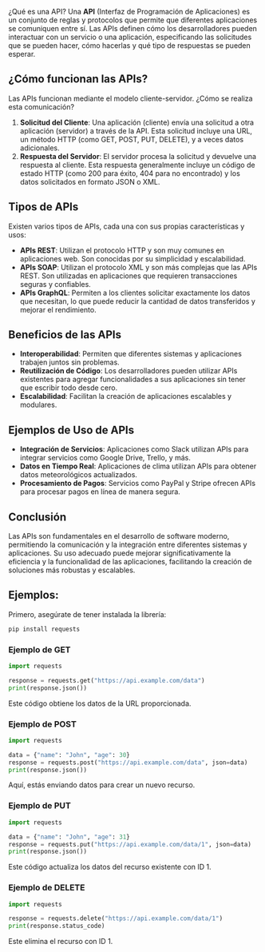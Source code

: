 ¿Qué es una API?
Una **API** (Interfaz de Programación de Aplicaciones) es un conjunto de reglas y protocolos que permite que diferentes aplicaciones se comuniquen entre sí. Las APIs definen cómo los desarrolladores pueden interactuar con un servicio o una aplicación, especificando las solicitudes que se pueden hacer, cómo hacerlas y qué tipo de respuestas se pueden esperar.

## ¿Cómo funcionan las APIs?

Las APIs funcionan mediante el modelo cliente-servidor. ¿Cómo se realiza esta comunicación?

1. **Solicitud del Cliente**: Una aplicación (cliente) envía una solicitud a otra aplicación (servidor) a través de la API. Esta solicitud incluye una URL, un método HTTP (como GET, POST, PUT, DELETE), y a veces datos adicionales.
2. **Respuesta del Servidor**: El servidor procesa la solicitud y devuelve una respuesta al cliente. Esta respuesta generalmente incluye un código de estado HTTP (como 200 para éxito, 404 para no encontrado) y los datos solicitados en formato JSON o XML.

## Tipos de APIs

Existen varios tipos de APIs, cada una con sus propias características y usos:

- **APIs REST**: Utilizan el protocolo HTTP y son muy comunes en aplicaciones web. Son conocidas por su simplicidad y escalabilidad.
- **APIs SOAP**: Utilizan el protocolo XML y son más complejas que las APIs REST. Son utilizadas en aplicaciones que requieren transacciones seguras y confiables.
- **APIs GraphQL**: Permiten a los clientes solicitar exactamente los datos que necesitan, lo que puede reducir la cantidad de datos transferidos y mejorar el rendimiento.

## Beneficios de las APIs

- **Interoperabilidad**: Permiten que diferentes sistemas y aplicaciones trabajen juntos sin problemas.
- **Reutilización de Código**: Los desarrolladores pueden utilizar APIs existentes para agregar funcionalidades a sus aplicaciones sin tener que escribir todo desde cero.
- **Escalabilidad**: Facilitan la creación de aplicaciones escalables y modulares.

## Ejemplos de Uso de APIs

- **Integración de Servicios**: Aplicaciones como Slack utilizan APIs para integrar servicios como Google Drive, Trello, y más.
- **Datos en Tiempo Real**: Aplicaciones de clima utilizan APIs para obtener datos meteorológicos actualizados.
- **Procesamiento de Pagos**: Servicios como PayPal y Stripe ofrecen APIs para procesar pagos en línea de manera segura.

## Conclusión

Las APIs son fundamentales en el desarrollo de software moderno, permitiendo la comunicación y la integración entre diferentes sistemas y aplicaciones. Su uso adecuado puede mejorar significativamente la eficiencia y la funcionalidad de las aplicaciones, facilitando la creación de soluciones más robustas y escalables.

## Ejemplos:

Primero, asegúrate de tener instalada la librería:

```bash
pip install requests
```

### Ejemplo de GET

```python
import requests

response = requests.get("https://api.example.com/data")
print(response.json())
```

Este código obtiene los datos de la URL proporcionada.

### Ejemplo de POST

```python
import requests

data = {"name": "John", "age": 30}
response = requests.post("https://api.example.com/data", json=data)
print(response.json())
```

Aquí, estás enviando datos para crear un nuevo recurso.

### Ejemplo de PUT

```python
import requests

data = {"name": "John", "age": 31}
response = requests.put("https://api.example.com/data/1", json=data)
print(response.json())
```

Este código actualiza los datos del recurso existente con ID 1.

### Ejemplo de DELETE

```python
import requests

response = requests.delete("https://api.example.com/data/1")
print(response.status_code)
```

Este elimina el recurso con ID 1.
